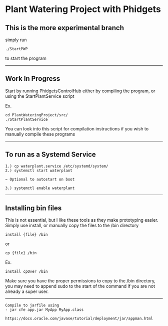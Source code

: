 # Plant Watering Project with Phidgets

## This is the more experimental branch 

simply run 

    ./StartPWP

to start the program

---

## Work In Progress
Start by running PhidgetsControlHub either by compiling the program, or using the StartPlantService script

Ex.
    
    cd PlantWateringProject/src/
    ./StartPlantService

You can look into this script for compilation instructions if you wish to manually compile these programs

---

## To run as a Systemd Service
    1.) cp waterplant.service /etc/systemd/system/
    2.) systemctl start waterplant

    ~ Optional to autostart on boot

    3.) systemctl enable waterplant
---
## Installing bin files
This is not essential, but I like these tools as they make prototyping easier.
Simply use install, or manually copy the files to the /bin directory
	
	install {file} /bin
  or
	
	cp {file} /bin
  Ex.
	
	install cpOver /bin

Make sure you have the proper permissions to copy to the /bin directory, you may need to append sudo to the start of the command if you are not already a super user.

---

````
Compile to jarfile using
- jar cfe app.jar MyApp MyApp.class

https://docs.oracle.com/javase/tutorial/deployment/jar/appman.html
